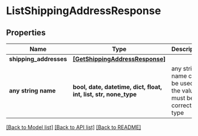 # ListShippingAddressResponse


## Properties
Name | Type | Description | Notes
------------ | ------------- | ------------- | -------------
**shipping_addresses** | [**[GetShippingAddressResponse]**](GetShippingAddressResponse.md) |  | [optional] 
**any string name** | **bool, date, datetime, dict, float, int, list, str, none_type** | any string name can be used but the value must be the correct type | [optional]

[[Back to Model list]](../README.md#documentation-for-models) [[Back to API list]](../README.md#documentation-for-api-endpoints) [[Back to README]](../README.md)


